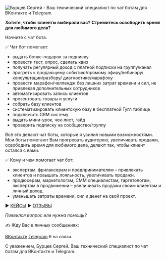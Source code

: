 ![Бурцев Сергей - Ваш технический специалист по чат ботам для ВКонтакте и Telegram.](/desktop/mypage.jpg)

**Хотите, чтобы клиенты выбирали вас?**
**Стремитесь освободить время для любимого дела?**

Начните с чат бота.

✅ Чат бот помогает:

- выдать бонус-подарок за подписку
- провести тест, опрос, сделать квиз
- получать регулярный доход с платной подписки на группу/канал
- прогреть к продающему событию/прямому эфиру/вебинару/консультации/разбору/ диагностике/марафону
- провести марафон/челлендж без лишних затрат времени и сил, не привлекая дополнительных сотрудников
- автоматизировать запись клиентов
- презентовать товары и услуги
- собрать базу клиентов
- систематизировать клиентскую базу в бесплатной Гугл таблице
- подключить CRM систему
- выдать мини-урок, чек-лист, гайд
- проверить подписку на сообщество/группу

Всё это делают чат боты, которые я усилил новыми возможностями.
Мои боты помогают Вам прогревать аудиторию, увеличивать продажи, освободить время для любимого дела, делают так, чтобы клиент остался с вами.

✅ Кому и чем помогает чат бот:

- экспертам, фрилансерам и предпринимателям –
привлекать клиентов и повышать лояльность, увеличивать продажи.
- продюсерам, маркетологам, СММ специалистам, таргетологам, экспертам в продвижении – увеличивать продажи своим клиентам и личный доход.
- уменьшать затраты времени, сил и денег на свой проект.

▶️ [КЕЙСЫ](https://vk.cc/cxIdpE)
▶️ [ОТЗЫВЫ](https://vk.cc/cxIe7E)

_Появился вопрос или нужна помощь?_

✍️ Жду Вас в личных сообщениях:

[ВКонтакте](https://vk.com/im?sel=-211819039)
[Telegram](https://t.me/Sergey_Burcev)
Я на связи.

С уважением, Бурцев Сергей.
Ваш технический специалист по чат ботам для ВКонтакте и Telegram.
